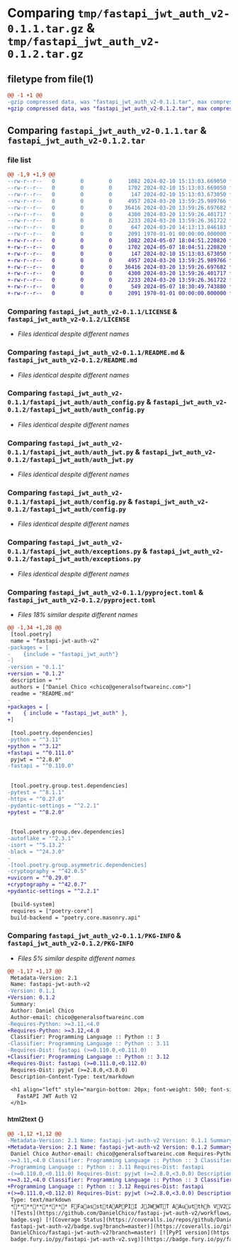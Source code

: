 # Comparing `tmp/fastapi_jwt_auth_v2-0.1.1.tar.gz` & `tmp/fastapi_jwt_auth_v2-0.1.2.tar.gz`

## filetype from file(1)

```diff
@@ -1 +1 @@
-gzip compressed data, was "fastapi_jwt_auth_v2-0.1.1.tar", max compression
+gzip compressed data, was "fastapi_jwt_auth_v2-0.1.2.tar", max compression
```

## Comparing `fastapi_jwt_auth_v2-0.1.1.tar` & `fastapi_jwt_auth_v2-0.1.2.tar`

### file list

```diff
@@ -1,9 +1,9 @@
--rw-r--r--   0        0        0     1082 2024-02-10 15:13:03.669050 fastapi_jwt_auth_v2-0.1.1/LICENSE
--rw-r--r--   0        0        0     1702 2024-02-10 15:13:03.669050 fastapi_jwt_auth_v2-0.1.1/README.md
--rw-r--r--   0        0        0      147 2024-02-10 15:13:03.673050 fastapi_jwt_auth_v2-0.1.1/fastapi_jwt_auth/__init__.py
--rw-r--r--   0        0        0     4957 2024-03-20 13:59:25.989766 fastapi_jwt_auth_v2-0.1.1/fastapi_jwt_auth/auth_config.py
--rw-r--r--   0        0        0    36416 2024-03-20 13:59:26.697682 fastapi_jwt_auth_v2-0.1.1/fastapi_jwt_auth/auth_jwt.py
--rw-r--r--   0        0        0     4300 2024-03-20 13:59:26.401717 fastapi_jwt_auth_v2-0.1.1/fastapi_jwt_auth/config.py
--rw-r--r--   0        0        0     2233 2024-03-20 13:59:26.361722 fastapi_jwt_auth_v2-0.1.1/fastapi_jwt_auth/exceptions.py
--rw-r--r--   0        0        0      647 2024-03-20 14:13:13.846183 fastapi_jwt_auth_v2-0.1.1/pyproject.toml
--rw-r--r--   0        0        0     2091 1970-01-01 00:00:00.000000 fastapi_jwt_auth_v2-0.1.1/PKG-INFO
+-rw-r--r--   0        0        0     1082 2024-05-07 18:04:51.220820 fastapi_jwt_auth_v2-0.1.2/LICENSE
+-rw-r--r--   0        0        0     1702 2024-05-07 18:04:51.220820 fastapi_jwt_auth_v2-0.1.2/README.md
+-rw-r--r--   0        0        0      147 2024-02-10 15:13:03.673050 fastapi_jwt_auth_v2-0.1.2/fastapi_jwt_auth/__init__.py
+-rw-r--r--   0        0        0     4957 2024-03-20 13:59:25.989766 fastapi_jwt_auth_v2-0.1.2/fastapi_jwt_auth/auth_config.py
+-rw-r--r--   0        0        0    36416 2024-03-20 13:59:26.697682 fastapi_jwt_auth_v2-0.1.2/fastapi_jwt_auth/auth_jwt.py
+-rw-r--r--   0        0        0     4300 2024-03-20 13:59:26.401717 fastapi_jwt_auth_v2-0.1.2/fastapi_jwt_auth/config.py
+-rw-r--r--   0        0        0     2233 2024-03-20 13:59:26.361722 fastapi_jwt_auth_v2-0.1.2/fastapi_jwt_auth/exceptions.py
+-rw-r--r--   0        0        0      549 2024-05-07 18:30:49.743880 fastapi_jwt_auth_v2-0.1.2/pyproject.toml
+-rw-r--r--   0        0        0     2091 1970-01-01 00:00:00.000000 fastapi_jwt_auth_v2-0.1.2/PKG-INFO
```

### Comparing `fastapi_jwt_auth_v2-0.1.1/LICENSE` & `fastapi_jwt_auth_v2-0.1.2/LICENSE`

 * *Files identical despite different names*

### Comparing `fastapi_jwt_auth_v2-0.1.1/README.md` & `fastapi_jwt_auth_v2-0.1.2/README.md`

 * *Files identical despite different names*

### Comparing `fastapi_jwt_auth_v2-0.1.1/fastapi_jwt_auth/auth_config.py` & `fastapi_jwt_auth_v2-0.1.2/fastapi_jwt_auth/auth_config.py`

 * *Files identical despite different names*

### Comparing `fastapi_jwt_auth_v2-0.1.1/fastapi_jwt_auth/auth_jwt.py` & `fastapi_jwt_auth_v2-0.1.2/fastapi_jwt_auth/auth_jwt.py`

 * *Files identical despite different names*

### Comparing `fastapi_jwt_auth_v2-0.1.1/fastapi_jwt_auth/config.py` & `fastapi_jwt_auth_v2-0.1.2/fastapi_jwt_auth/config.py`

 * *Files identical despite different names*

### Comparing `fastapi_jwt_auth_v2-0.1.1/fastapi_jwt_auth/exceptions.py` & `fastapi_jwt_auth_v2-0.1.2/fastapi_jwt_auth/exceptions.py`

 * *Files identical despite different names*

### Comparing `fastapi_jwt_auth_v2-0.1.1/pyproject.toml` & `fastapi_jwt_auth_v2-0.1.2/pyproject.toml`

 * *Files 18% similar despite different names*

```diff
@@ -1,34 +1,28 @@
 [tool.poetry]
 name = "fastapi-jwt-auth-v2"
-packages = [
-    {include = "fastapi_jwt_auth"}
-]
-version = "0.1.1"
+version = "0.1.2"
 description = ""
 authors = ["Daniel Chico <chico@generalsoftwareinc.com>"]
 readme = "README.md"
-
+packages = [
+    { include = "fastapi_jwt_auth" },
+]
 
 [tool.poetry.dependencies]
-python = "^3.11"
+python = "^3.12"
+fastapi = "^0.111.0"
 pyjwt = "^2.8.0"
-fastapi = "^0.110.0"
 
 
 [tool.poetry.group.test.dependencies]
-pytest = "^8.1.1"
-httpx = "^0.27.0"
-pydantic-settings = "^2.2.1"
+pytest = "^8.2.0"
 
 
 [tool.poetry.group.dev.dependencies]
-autoflake = "^2.3.1"
-isort = "^5.13.2"
-black = "^24.3.0"
-
-[tool.poetry.group.asymmetric.dependencies]
-cryptography = "^42.0.5"
+uvicorn = "^0.29.0"
+cryptography = "^42.0.7"
+pydantic-settings = "^2.2.1"
 
 [build-system]
 requires = ["poetry-core"]
 build-backend = "poetry.core.masonry.api"
```

### Comparing `fastapi_jwt_auth_v2-0.1.1/PKG-INFO` & `fastapi_jwt_auth_v2-0.1.2/PKG-INFO`

 * *Files 5% similar despite different names*

```diff
@@ -1,17 +1,17 @@
 Metadata-Version: 2.1
 Name: fastapi-jwt-auth-v2
-Version: 0.1.1
+Version: 0.1.2
 Summary: 
 Author: Daniel Chico
 Author-email: chico@generalsoftwareinc.com
-Requires-Python: >=3.11,<4.0
+Requires-Python: >=3.12,<4.0
 Classifier: Programming Language :: Python :: 3
-Classifier: Programming Language :: Python :: 3.11
-Requires-Dist: fastapi (>=0.110.0,<0.111.0)
+Classifier: Programming Language :: Python :: 3.12
+Requires-Dist: fastapi (>=0.111.0,<0.112.0)
 Requires-Dist: pyjwt (>=2.8.0,<3.0.0)
 Description-Content-Type: text/markdown
 
 <h1 align="left" style="margin-bottom: 20px; font-weight: 500; font-size: 50px; color: black;">
   FastAPI JWT Auth V2
 </h1>
```

#### html2text {}

```diff
@@ -1,12 +1,12 @@
-Metadata-Version: 2.1 Name: fastapi-jwt-auth-v2 Version: 0.1.1 Summary: Author:
+Metadata-Version: 2.1 Name: fastapi-jwt-auth-v2 Version: 0.1.2 Summary: Author:
 Daniel Chico Author-email: chico@generalsoftwareinc.com Requires-Python:
->=3.11,<4.0 Classifier: Programming Language :: Python :: 3 Classifier:
-Programming Language :: Python :: 3.11 Requires-Dist: fastapi
-(>=0.110.0,<0.111.0) Requires-Dist: pyjwt (>=2.8.0,<3.0.0) Description-Content-
+>=3.12,<4.0 Classifier: Programming Language :: Python :: 3 Classifier:
+Programming Language :: Python :: 3.12 Requires-Dist: fastapi
+(>=0.111.0,<0.112.0) Requires-Dist: pyjwt (>=2.8.0,<3.0.0) Description-Content-
 Type: text/markdown
 ************ FFaassttAAPPII JJWWTT AAuutthh VV22 ************
 ![Tests](https://github.com/DanielChico/fastapi-jwt-auth-v2/workflows/Tests/
 badge.svg) [![Coverage Status](https://coveralls.io/repos/github/DanielChico/
 fastapi-jwt-auth-v2/badge.svg?branch=master)](https://coveralls.io/github/
 DanielChico/fastapi-jwt-auth-v2?branch=master) [![PyPI version](https://
 badge.fury.io/py/fastapi-jwt-auth-v2.svg)](https://badge.fury.io/py/fastapi-
```

